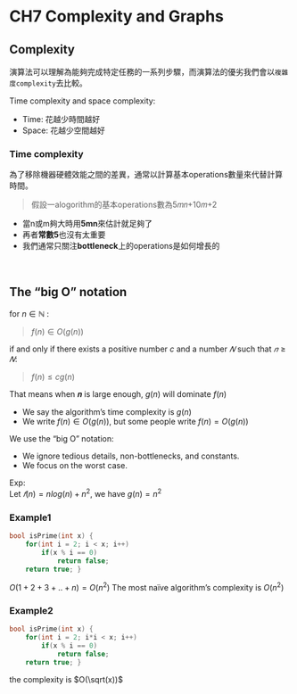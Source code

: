 # **CH7 Complexity and Graphs**

## **Complexity** 

演算法可以理解為能夠完成特定任務的一系列步驟，而演算法的優劣我們會以`複雜度complexity`去比較。

Time complexity and space complexity:
- Time: 花越少時間越好
- Space: 花越少空間越好

### **Time complexity**
為了移除機器硬體效能之間的差異，通常以計算基本operations數量來代替計算時間。
> 假設一alogorithm的基本operations數為5𝑚𝑛+10𝑚+2
- 當n或m夠大時用**5mn**來估計就足夠了
- 再者**常數5**也沒有太重要
- 我們通常只關注**bottleneck**上的operations是如何增長的

<br/>


## **The “big O” notation**
for $n ∈ ℕ$ :

> $f(n) ∈ O(g(n))$  

if and only if there exists a positive number $c$ and a number $𝑁$ such that $𝑛 ≥ 𝑁$:
> $f(n) ≤ cg(n)$

That means when 𝒏 is large enough, $g(n)$ will dominate $f(n)$
- We say the algorithm’s time complexity is $g(n)$
- We write $f(n) ∈ O(g(n))$, but some people write $f(n) = O(g(n))$

We use the “big O” notation:
- We ignore tedious details, non-bottlenecks, and constants.
- We focus on the worst case. 

Exp:   
Let $𝑓(n) = nlog(n) + n^2$, we have $g(n) = n^2$

### **Example1**
```C++
bool isPrime(int x) {
    for(int i = 2; i < x; i++)
        if(x % i == 0)
            return false;
    return true; }
```

$O(1+2+3+..+n) = O(n^2)$
The most naïve algorithm’s complexity is $O(n^2)$

### **Example2**
```C++
bool isPrime(int x) {
    for(int i = 2; i*i < x; i++)
        if(x % i == 0)
            return false;
    return true; }
```

the complexity is $O(\sqrt(x))$